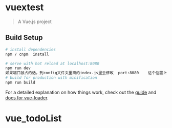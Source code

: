 # vuextest

> A Vue.js project

## Build Setup

``` bash
# install dependencies
npm / cnpm  install

# serve with hot reload at localhost:8080
npm run dev
如果端口被占的话，到config文件夹里面的index.js里去修改  port:8080    这个位置上修改
# build for production with minification
npm run build


```

For a detailed explanation on how things work, check out the [guide](http://vuejs-templates.github.io/webpack/) and [docs for vue-loader](http://vuejs.github.io/vue-loader).
# vue_todoList
